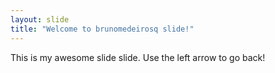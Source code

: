 ```yaml
---
layout: slide
title: "Welcome to brunomedeirosq slide!"
---
```

This is my awesome slide slide.
Use the left arrow to go back!
